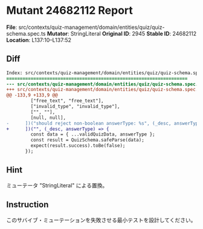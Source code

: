 # Mutant 24682112 Report

**File**: src/contexts/quiz-management/domain/entities/quiz/quiz-schema.spec.ts
**Mutator**: StringLiteral
**Original ID**: 2945
**Stable ID**: 24682112
**Location**: L137:10–L137:52

## Diff

```diff
Index: src/contexts/quiz-management/domain/entities/quiz/quiz-schema.spec.ts
===================================================================
--- src/contexts/quiz-management/domain/entities/quiz/quiz-schema.spec.ts	original
+++ src/contexts/quiz-management/domain/entities/quiz/quiz-schema.spec.ts	mutated #2945
@@ -133,9 +133,9 @@
         ["free_text", "free_text"],
         ["invalid_type", "invalid_type"],
         ["", ""],
         [null, null],
-      ])("should reject non-boolean answerType: %s", (_desc, answerType) => {
+      ])("", (_desc, answerType) => {
         const data = { ...validQuizData, answerType };
         const result = QuizSchema.safeParse(data);
         expect(result.success).toBe(false);
       });
```

## Hint

ミューテータ "StringLiteral" による置換。

## Instruction

このサバイブ・ミューテーションを失敗させる最小テストを設計してください。
